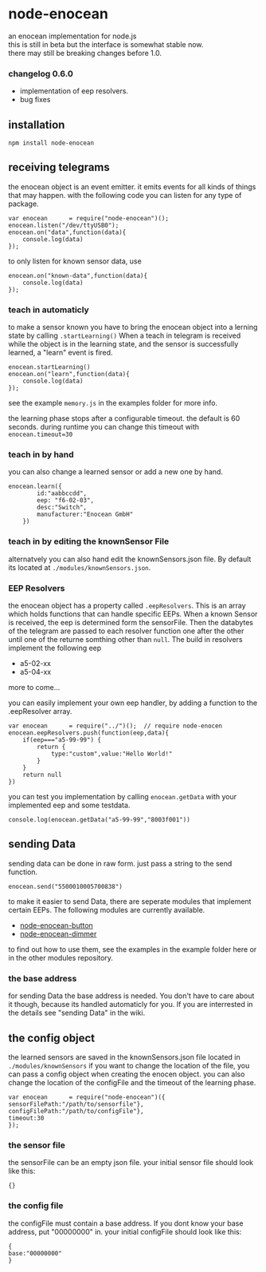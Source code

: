 # node-enocean
an enocean implementation for node.js   
this is still in beta but the interface is somewhat stable now.    
there may still be breaking changes before 1.0.

### changelog 0.6.0

* implementation of eep resolvers.
* bug fixes

## installation
```
npm install node-enocean
```
## receiving telegrams
the enocean object is an event emitter. it emits events for all kinds of things that may happen.
with the following code you can listen for any type of package.

```
var enocean      = require("node-enocean")();
enocean.listen("/dev/ttyUSB0"); 
enocean.on("data",function(data){   
	console.log(data) 
});
```

to only listen for known sensor data, use

```
enocean.on("known-data",function(data){   
	console.log(data) 
});
```

### teach in automaticly

to make a sensor known you have to bring the enocean object into a lerning state by calling `.startLearning()`
When a teach in telegram is received while the object is in the learning state, and the sensor is successfully learned, a "learn" event is fired.

```
enocean.startLearning()
enocean.on("learn",function(data){   
	console.log(data) 
});
```

see the example `memory.js` in the examples folder for more info.

the learning phase stops after a configurable timeout. the default is 60 seconds.
during runtime you can change this timeout with `enocean.timeout=30`

### teach in by hand

you can also change a learned sensor or add a new one by hand.

```
enocean.learn({
		id:"aabbccdd",
		eep: "f6-02-03",
		desc:"Switch",
		manufacturer:"Enocean GmbH"
	})
```
### teach in by editing the knownSensor File

alternatvely you can also hand edit the knownSensors.json file. By default its located at `./modules/knownSensors.json`.

### EEP Resolvers

the enocean object has a property called `.eepResolvers`. This is an array which holds functions that can handle specific EEPs. When a known Sensor is received, the eep is determined form the sensorFile. Then the databytes of the telegram are passed to each resolver function one after the other until one of the returne somthing other than `null`. The build in resolvers implement the following eep

* a5-02-xx
* a5-04-xx

more to come...   

you can easily implement your own eep handler, by adding a function to the .eepResolver array.

```
var enocean      = require("../")();  // require node-enocen
enocean.eepResolvers.push(function(eep,data){
	if(eep==="a5-99-99") {
		return {
			type:"custom",value:"Hello World!"
		}
	}
	return null
})
```

you can test you implementation by calling `enocean.getData` with your implemented eep and some testdata.

```
console.log(enocean.getData("a5-99-99","8003f001"))
```

## sending Data

sending data can be done in raw form. just pass a string to the send function.   

`enocean.send("5500010005700838")`

to make it easier to send Data, there are seperate modules that implement certain EEPs. The following modules are currently available.

* [node-enocean-button](https://github.com/Holger-Will/node-enocean-button)
* [node-enocean-dimmer](https://github.com/Holger-Will/node-enocean-dimmer)

to find out how to use them, see the examples in the example folder here or in the other modules repository.

### the base address

for sending Data the base address is needed. You don't have to care about it though, because its handled automaticly for you. If you are interrested in the details see "sending Data" in the wiki.

## the config object

the learned sensors are saved in the knownSensors.json file located in `./modules/knownSensors`
if you want to change the location of the file, you can pass a config object when creating the enocen object.
you can also change the location of the configFile and the timeout of the learning phase.

```
var enocean      = require("node-enocean")({
sensorFilePath:"/path/to/sensorfile"},
configFilePath:"/path/to/configFile"},
timeout:30
});
```
### the sensor file
the sensorFile can be an empty json file. your initial sensor file should look like this:
```
{}
```
### the config file
the configFile must contain a base address. If you dont know your base address, put "00000000" in. your initial configFile should look like this:
```
{
base:"00000000"
}
```
